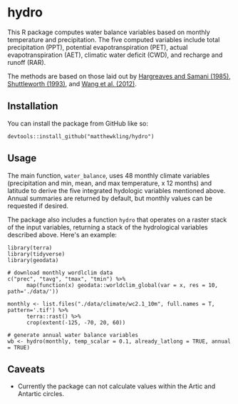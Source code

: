 # hydro

This R package computes water balance variables based on monthly temperature and precipitation. The five computed variables include total precipitation (PPT), potential evapotranspiration (PET), actual evapotranspiration (AET), climatic water deficit (CWD), and recharge and runoff (RAR).

The methods are based on those laid out by [Hargreaves and Samani (1985)](https://elibrary.asabe.org/abstract.asp?aid=26773), [Shuttleworth (1993)](https://scholar.google.com/scholar?cluster=5604169752644993837&hl=en&as_sdt=2005&sciodt=0,5), and [Wang et al. (2012)](https://journals.ametsoc.org/doi/full/10.1175/JAMC-D-11-043.1).

## Installation

You can install the package from GitHub like so:

```
devtools::install_github("matthewkling/hydro")
```

## Usage

The main function, `water_balance`, uses 48 monthly climate variables (precipitation and min, mean, and max temperature, x 12 months) and latitude to derive the five integrated hydologic variables mentioned above. Annual summaries are returned by default, but monthly values can be requested if desired.

The package also includes a function `hydro` that operates on a raster stack of the input variables, returning a stack of the hydrological variables described above. Here's an example:

```
library(terra)
library(tidyverse)
library(geodata)

# download monthly wordlclim data 
c("prec", "tavg", "tmax", "tmin") %>%
      map(function(x) geodata::worldclim_global(var = x, res = 10, path='./data/'))

monthly <- list.files("./data/climate/wc2.1_10m", full.names = T, pattern='.tif') %>%
      terra::rast() %>%
      crop(extent(-125, -70, 20, 60)) 
      
# generate annual water balance variables 
wb <- hydro(monthly, temp_scalar = 0.1, already_latlong = TRUE, annual = TRUE)
```

## Caveats

* Currently the package can not calculate values within the Artic and Antartic circles.
